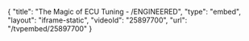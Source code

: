 {
    "title": "The Magic of ECU Tuning - \/ENGINEERED",
    "type": "embed",
    "layout": "iframe-static",
    "videoId": "25897700",
    "url": "\/tvpembed\/25897700"
}